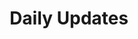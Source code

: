---
title: "Daily Updates"
tag: "Daily Updates"
tag_line: "Lorem ipsum dolor sit amet consectetur adipisicing elit. Dignissimos, at?"
---